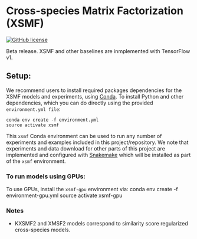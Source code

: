# Cross-species Matrix Factorization (XSMF)
[![GitHub license](https://img.shields.io/github/license/lrgr/xsmf.svg)](https://github.com/lrgr/xsmf/blob/master/LICENSE)

Beta release. XSMF and other baselines are inmplemented with TensorFlow v1.

## Setup:

We recommend users to install required packages dependencies for the XSMF models and experiments, using [Conda](https://conda.io/miniconda.html). To install Python and other dependencies, which you can do directly using the provided `environment.yml file`:

    conda env create -f environment.yml
    source activate xsmf

This `xsmf` Conda environment can be used to run any number of experiments and examples included in this project/repository. We note that experiments and data download for other parts of this project are implemented and configured with [Snakemake](http://snakemake.readthedocs.io/en/stable/) which will be installed as part of the `xsmf` environment.

### To run models using GPUs:

To use GPUs, install the `xsmf-gpu` environment via:
    conda env create -f environment-gpu.yml
    source activate xsmf-gpu

### Notes
- KXSMF2 and XMSF2 models correspond to similarity score regularized cross-species models.
